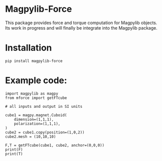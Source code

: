 # Magpylib-Force

This package provides force and torque computation for Magpylib objects. Its work in progress and will finally be integrate into the Magpylib package.

# Installation

`pip install magpylib-force`

# Example code:

```
import magpylib as magpy
from mforce import getFTcube

# all inputs and output in SI units

cube1 = magpy.magnet.Cuboid(
    dimension=(1,1,1),
    polarization=(1,1,1),
)
cube2 = cube1.copy(position=(1,0,2))
cube2.mesh = (10,10,10)

F,T = getFTcube(cube1, cube2, anchor=(0,0,0))
print(F)
print(T)
```
